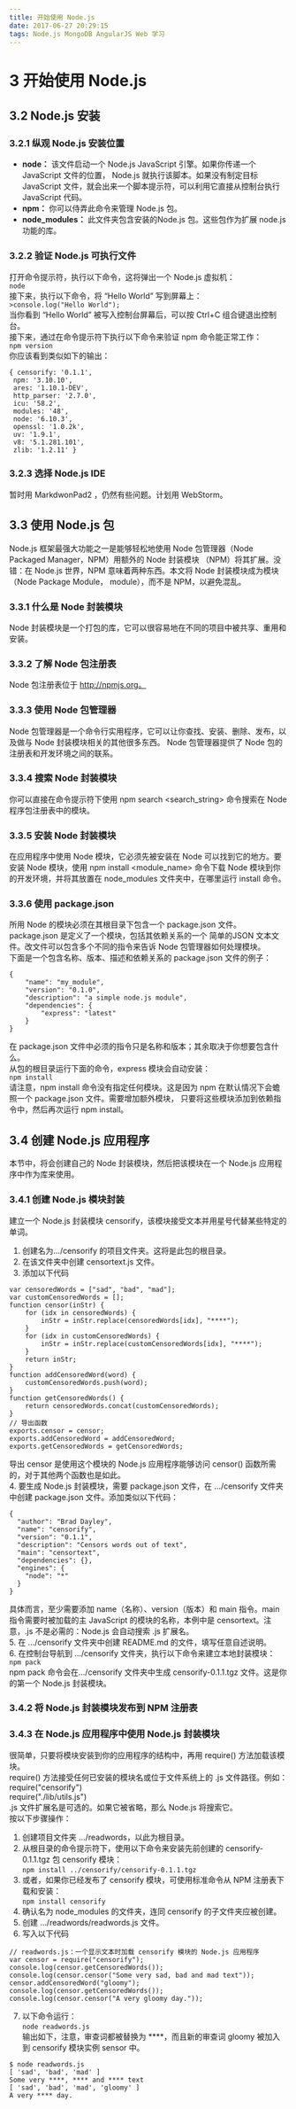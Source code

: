 ```yaml
---
title: 开始使用 Node.js 
date: 2017-06-27 20:29:15
tags: Node.js MongoDB AngularJS Web 学习
---
```

# 3 开始使用 Node.js  

## 3.2 Node.js 安装  

### 3.2.1 纵观 Node.js 安装位置  
- **node：** 该文件启动一个 Node.js JavaScript 引擎。如果你传递一个 JavaScript 文件的位置， Node.js 就执行该脚本。如果没有制定目标 JavaScript 文件，就会出来一个脚本提示符，可以利用它直接从控制台执行 JavaScript 代码。  
- **npm：** 你可以侍弄此命令来管理 Node.js 包。  
- **node_modules：** 此文件夹包含安装的Node.js 包。这些包作为扩展 node.js 功能的库。  

### 3.2.2 验证 Node.js 可执行文件  
打开命令提示符，执行以下命令，这将弹出一个 Node.js 虚拟机：  
`node`  
接下来，执行以下命令，将 “Hello World” 写到屏幕上：  
`>console.log("Hello World");`  
当你看到 “Hello World” 被写入控制台屏幕后，可以按 Ctrl+C 组合键退出控制台。  
接下来，通过在命令提示符下执行以下命令来验证 npm 命令能正常工作：  
`npm version`  
你应该看到类似如下的输出：  
 ```
{ censorify: '0.1.1',  
  npm: '3.10.10',  
  ares: '1.10.1-DEV',  
  http_parser: '2.7.0',  
  icu: '58.2',  
  modules: '48',  
  node: '6.10.3',  
  openssl: '1.0.2k',  
  uv: '1.9.1',  
  v8: '5.1.281.101',  
  zlib: '1.2.11' }  
```

### 3.2.3 选择 Node.js IDE  
暂时用 MarkdwonPad2 ，仍然有些问题。计划用 WebStorm。  

## 3.3 使用 Node.js 包  
Node.js 框架最强大功能之一是能够轻松地使用 Node 包管理器（Node Packaged Manager，NPM）用额外的 Node 封装模块
（NPM）将其扩展。没错：在 Node.js 世界，NPM 意味着两种东西。本文将 Node 封装模块成为模块（Node Package Module，
module），而不是 NPM，以避免混乱。  

### 3.3.1 什么是 Node 封装模块  
Node 封装模块是一个打包的库，它可以很容易地在不同的项目中被共享、重用和安装。  

### 3.3.2 了解 Node 包注册表  
Node 包注册表位于 http://npmjs.org。  

### 3.3.3 使用 Node 包管理器  
Node 包管理器是一个命令行实用程序，它可以让你查找、安装、删除、发布，以及做与 Node 封装模块相关的其他很多东西。
Node 包管理器提供了 Node 包的注册表和开发环境之间的联系。  

### 3.3.4 搜索 Node 封装模块  
你可以直接在命令提示符下使用 npm search <search_string> 命令搜索在 Node 程序包注册表中的模块。  

### 3.3.5 安装 Node 封装模块  
在应用程序中使用 Node 模块，它必须先被安装在 Node 可以找到它的地方。要安装 Node 模块，使用 npm install <module_name>
命令下载 Node 模块到你的开发环境，并将其放置在 node_modules 文件夹中，在哪里运行 install 命令。  

### 3.3.6 使用 package.json  
所用 Node 的模块必须在其根目录下包含一个 package.json 文件。package.json 是定义了一个模块，包括其依赖关系的一个
简单的JSON 文本文件。改文件可以包含多个不同的指令来告诉 Node 包管理器如何处理模块。  
下面是一个包含名称、版本、描述和依赖关系的 package.json 文件的例子：  
```
{
    "name": "my_module",
    "version": "0.1.0",
    "description": "a simple node.js module",
    "dependencies": {
        "express": "latest"
    }
}
```
在 package.json 文件中必须的指令只是名称和版本；其余取决于你想要包含什么。  
从包的根目录运行下面的命令，express 模块会自动安装：  
`npm install`  
请注意，npm install 命令没有指定任何模块。这是因为 npm 在默认情况下会蟾照一个 package.json 文件。需要增加额外模块，
只要将这些模块添加到依赖指令中，然后再次运行 npm install。  

## 3.4 创建 Node.js 应用程序  
本节中，将会创建自己的 Node 封装模块，然后把该模块在一个 Node.js 应用程序中作为库来使用。  

### 3.4.1 创建 Node.js 模块封装  
建立一个 Node.js 封装模块 censorify，该模块接受文本并用星号代替某些特定的单词。  
1. 创建名为.../censorify 的项目文件夹。这将是此包的根目录。    
2. 在该文件夹中创建 censortext.js 文件。  
3. 添加以下代码  
```
var censoredWords = ["sad", "bad", "mad"];
var customCensoredWords = [];
function censor(inStr) {
    for (idx in censoredWords) {
        inStr = inStr.replace(censoredWords[idx], "****");
    }
    for (idx in customCensoredWords) {
        inStr = inStr.replace(customCensoredWords[idx], "****");
    }
    return inStr;
}
function addCensoredWord(word) {
    customCensoredWords.push(word);
}
function getCensoredWords() {
    return censoredWords.concat(customCensoredWords);
}
// 导出函数
exports.censor = censor;
exports.addCensoredWord = addCensoredWord;
exports.getCensoredWords = getCensoredWords;
```
导出 censor 是使用这个模块的 Node.js 应用程序能够访问 censor() 函数所需的，对于其他两个函数也是如此。  
4. 要生成 Node.js 封装模块，需要 package.json 文件，在 .../censorify 文件夹中创建 package.json 
文件。添加类似以下代码：  
```
{
  "author": "Brad Dayley",
  "name": "censorify",
  "version": "0.1.1",
  "description": "Censors words out of text",
  "main": "censortext",
  "dependencies": {},
  "engines": {
    "node": "*"
  }
}
```
具体而言，至少需要添加 name（名称）、version（版本）和 main 指令。main 指令需要时被加载的主 JavaScript 
的模块的名称，本例中是 censortext。注意，.js 不是必需的：Node.js 会自动搜索 .js 扩展名。  
5. 在 .../censorify 文件夹中创建 README.md 的文件，填写任意自述说明。  
6. 在控制台导航到 .../censorify 文件夹，执行以下命令来建立本地封装模块：  
`npm pack`  
npm pack 命令会在.../censorify 文件夹中生成 censorify-0.1.1.tgz 文件。这是你的第一个 Node.js 
封装模块。   

### 3.4.2 将 Node.js 封装模块发布到 NPM 注册表   

### 3.4.3 在 Node.js 应用程序中使用 Node.js 封装模块   
很简单，只要将模块安装到你的应用程序的结构中，再用 require() 方法加载该模块。  
require() 方法接受任何已安装的模块名或位于文件系统上的 .js 文件路径。例如：  
require("censorify")  
require("./lib/utils.js")  
.js 文件扩展名是可选的。如果它被省略，那么 Node.js 将搜索它。  
按以下步骤操作：  
1. 创建项目文件夹 .../readwords，以此为根目录。    
2. 从根目录的命令提示符下，使用以下命令来安装先前创建的 censorify-0.1.1.tgz 包 censorify 模块：  
`npm install ../censorify/censorify-0.1.1.tgz`  
3. 或者，如果你已经发布了 censorify 模块，可使用标准命令从 NPM 注册表下载和安装：  
`npm install censorify`  
4. 确认名为 node_modules 的文件夹，连同 censorify 的子文件夹应被创建。  
5. 创建 .../readwords/readwords.js 文件。  
6. 写入以下代码  
```
// readwords.js：一个显示文本时加载 censorify 模块的 Node.js 应用程序
var censor = require("censorify");
console.log(censor.getCensoredWords());
console.log(censor.censor("Some very sad, bad and mad text"));
censor.addCensoredWord("gloomy");
console.log(censor.getCensoredWords());
console.log(censor.censor("A very gloomy day."));
```
7. 以下命令运行：  
`node readwords.js`  
输出如下，注意，审查词都被替换为 ****，而且新的审查词 gloomy 被加入到 censorify 模块实例 sensor 中。  
```
$ node readwords.js
[ 'sad', 'bad', 'mad' ]
Some very ****, **** and **** text
[ 'sad', 'bad', 'mad', 'gloomy' ]
A very **** day.
```  

